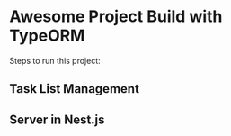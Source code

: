# Awesome Project Build with TypeORM

Steps to run this project:

## Task List Management

## Server in Nest.js


